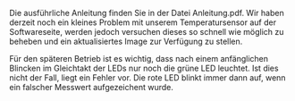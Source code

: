 Die ausführliche Anleitung finden Sie in der Datei Anleitung.pdf.
Wir haben derzeit noch ein kleines Problem mit unserem Temperatursensor auf der Softwareseite, werden jedoch versuchen dieses so schnell wie möglich zu beheben und ein aktualisiertes Image zur Verfügung zu stellen.

Für den späteren Betrieb ist es wichtig, dass nach einem anfänglichen Blincken im Gleichtakt der LEDs nur noch die grüne LED leuchtet.
Ist dies nicht der Fall, liegt ein Fehler vor. Die rote LED blinkt immer dann auf, wenn ein falscher Messwert aufgezeichent wurde.